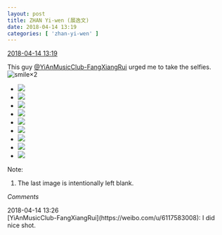```yaml
---
layout: post
title: ZHAN Yi-wen (展逸文)
date: 2018-04-14 13:19
categories: [ 'zhan-yi-wen' ]
---
```


<div class="weibo-info">
  <a href="https://weibo.com/6108090526/Gc2w4C5d6">2018-04-14 13:19</a>
</div>

This guy [@YiAnMusicClub-FangXiangRui](https://weibo.com/u/6117583008) urged me to take the selfies. ![smile](https://img.t.sinajs.cn/t4/appstyle/expression/ext/normal/5c/huanglianwx_org.gif)×2

<!-- more -->

<ul class="weibo-pic-list-3">
  <li class="weibo-pic">
    <a href="http://wx1.sinaimg.cn/mw690/006FmVn8ly1fqc45781xuj30qo0qo44p.jpg"><img src="http://wx1.sinaimg.cn/thumb150/006FmVn8ly1fqc45781xuj30qo0qo44p.jpg"/></a>
  </li>
  <li class="weibo-pic">
    <a href="http://wx3.sinaimg.cn/mw690/006FmVn8ly1fqc458gvdzj30qo0qo457.jpg"><img src="http://wx3.sinaimg.cn/thumb150/006FmVn8ly1fqc458gvdzj30qo0qo457.jpg"/></a>
  </li>
  <li class="weibo-pic">
    <a href="http://wx2.sinaimg.cn/mw690/006FmVn8ly1fqc459dgp2j30qo0qoafk.jpg"><img src="http://wx2.sinaimg.cn/thumb150/006FmVn8ly1fqc459dgp2j30qo0qoafk.jpg"/></a>
  </li>
  <li class="weibo-pic">
    <a href="http://wx4.sinaimg.cn/mw690/006FmVn8ly1fqc45afmm8j30qo0qowkv.jpg"><img src="http://wx4.sinaimg.cn/thumb150/006FmVn8ly1fqc45afmm8j30qo0qowkv.jpg"/></a>
  </li>
  <li class="weibo-pic">
    <a href="http://wx2.sinaimg.cn/mw690/006FmVn8ly1fqc45bxug4j30qo0qowl6.jpg"><img src="http://wx2.sinaimg.cn/thumb150/006FmVn8ly1fqc45bxug4j30qo0qowl6.jpg"/></a>
  </li>
  <li class="weibo-pic">
    <a href="https://g.us.sinaimg.cn/003uvWKjlx07jGmtHzy80104020006Ds0k010.mp4?Expires=1523882122&amp;ssig=YGWYRjardv&amp;KID=unistore,video"><img src="http://wx2.sinaimg.cn/thumb150/006FmVn8ly1fqc45epnzdg306o06okdb.gif"/></a>
  </li>
  <li class="weibo-pic">
    <a href="https://g.us.sinaimg.cn/002xAxBzlx07jGmtGLle0104020004zQ0k010.mp4?Expires=1523882122&amp;ssig=TpUNg6n%2F6E&amp;KID=unistore,video"><img src="http://wx3.sinaimg.cn/thumb150/006FmVn8ly1fqc4567epfg306o06owxw.gif"/></a>
  </li>
  <li class="weibo-pic">
    <a href="https://g.us.sinaimg.cn/000OykrMlx07jGmtHa3u0104020004q50k010.mp4?Expires=1523882122&amp;ssig=HmMPWQwvrF&amp;KID=unistore,video"><img src="http://wx4.sinaimg.cn/thumb150/006FmVn8ly1fqc45hubn7g306o06okap.gif"/></a>
  </li>
  <li class="weibo-pic">
    <a href="http://wx3.sinaimg.cn/mw690/006FmVn8ly1fqc45izkcwj30ku112tc3.jpg"><img src="http://wx3.sinaimg.cn/thumb150/006FmVn8ly1fqc45izkcwj30ku112tc3.jpg"/></a>
  </li>
</ul>

Note:
1. The last image is intentionally left blank.

*Comments*

<div class="weibo-info">2018-04-14 13:26</div>
[YiAnMusicClub-FangXiangRui](https://weibo.com/u/6117583008): I did nice shot.
